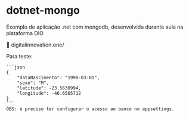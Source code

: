 # dotnet-mongo

Exemplo de aplicação .net com mongodb, desenvolvida durante aula na plataforma DIO 

:link: digitalinnovation.one/



Para teste:

```
​```json
{
	"dataNascimento": "1990-03-01",
	"sexo": "M",
	"latitude": -23.5630994,
	"longitude": -46.6565712
}
​```
OBS: é preciso ter configurar o acesso ao banco no appsettings.
```



 